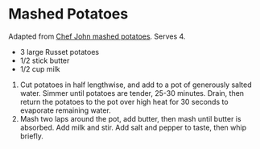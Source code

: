 # Mashed Potatoes

Adapted from [Chef John mashed potatoes](http://foodwishes.blogspot.com/2007/03/perfect-mashed-potatoes-breaking-cycle.html). Serves 4.

- 3 large Russet potatoes
- 1/2 stick butter
- 1/2 cup milk

1. Cut potatoes in half lengthwise, and add to a pot of generously salted water. Simmer until potatoes are tender, 25-30 minutes. Drain, then return the potatoes to the pot over high heat for 30 seconds to evaporate remaining water.
2. Mash two laps around the pot, add butter, then mash until butter is absorbed. Add milk and stir. Add salt and pepper to taste, then whip briefly.

